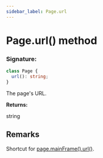 ```yaml
---
sidebar_label: Page.url
---
```


# Page.url() method

### Signature:

```typescript
class Page {
  url(): string;
}
```

The page's URL.

**Returns:**

string

## Remarks

Shortcut for [page.mainFrame().url()](./puppeteer.frame.url.md).
